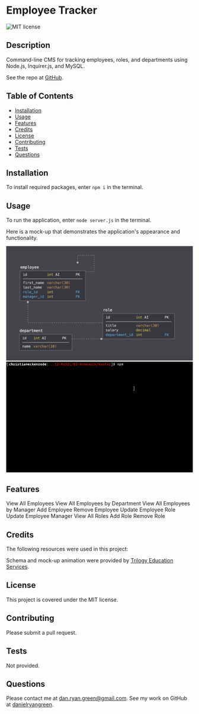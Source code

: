 # Employee Tracker
  ![MIT license](https://img.shields.io/badge/license-MIT-green)
  ## Description
  Command-line CMS for tracking employees, roles, and departments using Node.js, Inquirer.js, and MySQL.

  See the repo at [GitHub](https://github.com/danielryangreen/employee-tracker).
  ## Table of Contents
  * [Installation](#installation)
  * [Usage](#usage)
  * [Features](#features)
  * [Credits](#credits)
  * [License](#license)
  * [Contributing](#contributing)
  * [Tests](#tests)
  * [Questions](#questions)
  ## Installation
  To install required packages, enter `npm i` in the terminal.
  ## Usage
  To run the application, enter `node server.js` in the terminal.

  Here is a mock-up that demonstrates the application's appearance and functionality.

  ![database schema](Assets/schema.png)
  ![animation of employee tracker](Assets/employee-tracker.gif)
  ## Features
  View All Employees
  View All Employees by Department
  View All Employees by Manager
  Add Employee
  Remove Employee
  Update Employee Role
  Update Employee Manager
  View All Roles
  Add Role
  Remove Role
  ## Credits
  The following resources were used in this project:

  <!-- - [Bootstrap](https://getbootstrap.com/)
  - [Font Awesome](https://fontawesome.com/)
  - [Node.js](https://nodejs.org/en/)
  - [Express](https://expressjs.com/)
  - [npm uuid](https://www.npmjs.com/package/uuid) -->

  Schema and mock-up animation were provided by [Trilogy Education Services](https://trilogyed.com/).
  ## License
  This project is covered under the MIT license.
  ## Contributing
  Please submit a pull request.
  ## Tests
  Not provided.
  ## Questions
  Please contact me at dan.ryan.green@gmail.com. See my work on GitHub at [danielryangreen](https://github.com/danielryangreen/).